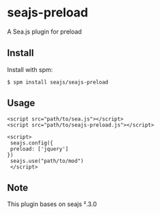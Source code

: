 # [](#seajs-preload)seajs-preload

A Sea.js plugin for preload

## [](#install)Install

Install with spm:

```
$ spm install seajs/seajs-preload 
```

## [](#usage)Usage

```
<script src="path/to/sea.js"></script>
<script src="path/to/seajs-preload.js"></script>

<script>
 seajs.config({
 preload: ['jquery']
})
 seajs.use("path/to/mod")
 </script>
```

## [](#note)Note

This plugin bases on seajs ².3.0